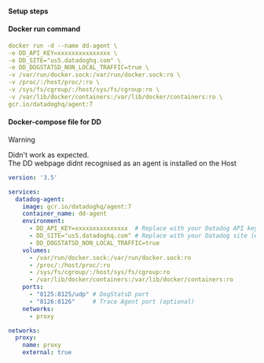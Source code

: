 #### Setup steps 

#### Docker run command

```yaml
docker run -d --name dd-agent \
-e DD_API_KEY=xxxxxxxxxxxxxxx \
-e DD_SITE="us5.datadoghq.com" \
-e DD_DOGSTATSD_NON_LOCAL_TRAFFIC=true \
-v /var/run/docker.sock:/var/run/docker.sock:ro \
-v /proc/:/host/proc/:ro \
-v /sys/fs/cgroup/:/host/sys/fs/cgroup:ro \
-v /var/lib/docker/containers:/var/lib/docker/containers:ro \
gcr.io/datadoghq/agent:7

```

#### Docker-compose file for DD

> [!WARNING]
>
> Didn't work as expected.  
> The DD webpage didnt recognised as an agent is installed on the Host

``` yaml
version: '3.5'

services:
  datadog-agent:
    image: gcr.io/datadoghq/agent:7
    container_name: dd-agent
    environment:
      - DD_API_KEY=xxxxxxxxxxxxxxx  # Replace with your Datadog API key
      - DD_SITE="us5.datadoghq.com" # Replace with your Datadog site (e.g., us5 for US, eu for EU)
      - DD_DOGSTATSD_NON_LOCAL_TRAFFIC=true
    volumes:
      - /var/run/docker.sock:/var/run/docker.sock:ro
      - /proc/:/host/proc/:ro
      - /sys/fs/cgroup/:/host/sys/fs/cgroup:ro
      - /var/lib/docker/containers:/var/lib/docker/containers:ro
    ports:
      - "8125:8125/udp" # DogStatsD port
      - "8126:8126"     # Trace Agent port (optional)
    networks:
      - proxy

networks:
  proxy:
    name: proxy
    external: true

```





